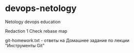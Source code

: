 # devops-netology
Netology devops education

Redaction 1
Check rebase map

git-homework.txt - ответы на Домашнее задание по лекции "Инструменты Git"

